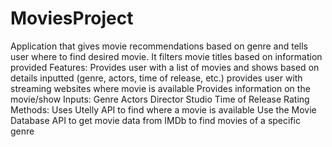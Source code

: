 # MoviesProject
Application that gives movie recommendations based on genre and tells user where to find desired movie. It filters movie titles based on information provided  Features:  Provides user with a list of movies and shows based on details inputted (genre, actors, time of release, etc.) provides user with streaming websites where movie is available Provides information on the movie/show Inputs:  Genre Actors Director Studio Time of Release Rating Methods:  Uses Utelly API to find where a movie is available Use the Movie Database API to get movie data from IMDb to find movies of a specific genre
